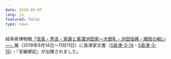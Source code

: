 ```yaml
---
date: 2018-09-07
lang: ja
featured: false
type: news
---
```

岐阜県博物館<a href="http://www.gifu-kenpaku.jp/kikakuten/minoikedake/" target="_blank">「信長・秀吉・家康と美濃池田家―大御乳・池田恒興・輝政の戦い―」</a>展（2018年9月14日～11月11日）に島津家文書（<a href="https://clioimg.hi.u-tokyo.ac.jp/viewer/view/idata/T18/3/14/00000029?m=all&amp;n=20" target="_blank">S島津-3-14</a>・<a href="https://clioimg.hi.u-tokyo.ac.jp/viewer/view/idata/T18/3/15/00000033?m=all&amp;n=20" target="_blank">S島津-3-15</a>）・『言継卿記』が出陳されました。
